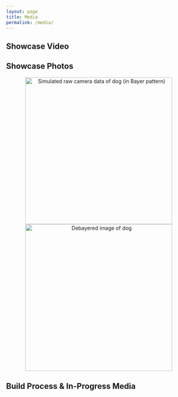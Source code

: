 ```yaml
---
layout: page
title: Media
permalink: /media/
---
```


## Showcase Video

## Showcase Photos

<p align="center">
    <img src="{{ site.baseurl }}/assets/diagrams/debayering/dog_single.png" alt="Simulated raw camera data of dog (in Bayer pattern)" width="400" style="image-rendering:pixelated;"/>
    <img src="{{ site.baseurl }}/assets/diagrams/debayering/dog_color.png" alt="Debayered image of dog" width="400" style="image-rendering:pixelated;"/>
</p>


## Build Process & In-Progress Media
